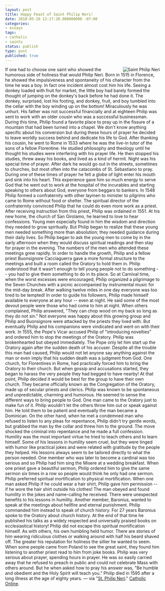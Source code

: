 ```yaml
---
layout: post
title: Happy Feast of Saint Philip Neri!
date: 2010-05-26 12:17:20.000000000 -07:00
categories:
- essays
tags:
- catholic
- saints
status: publish
type: post
published: true
---
```

<img src="/assets/neri3.jpg" alt="Saint Philip Neri" style="float: right; padding-left: 1em;" /> If one had to choose one saint who showed the humorous side of holiness that would Philip Neri.
Born in 1515 in Florence, he showed the impulsiveness and spontaneity of his character from the time he was a boy. In fact one incident almost cost him his life. Seeing a donkey loaded with fruit for market, the little boy had barely formed the thought of jumping on the donkey's back before he had done it. The donkey, surprised, lost his footing, and donkey, fruit, and boy tumbled into the cellar with the boy winding up on the bottom! Miraculously he was unhurt.
His father was not successful financially and at eighteen Philip was sent to work with an older cousin who was a successful businessman. During this time, Philip found a favorite place to pray up in the fissure of a mountain that had been turned into a chapel. We don't know anything specific about his conversion but during these hours of prayer he decided to leave worldly success behind and dedicate his life to God.
After thanking his cousin, he went to Rome in 1533 where he was the live-in tutor of the sons of a fellow Florentine. He studied philosophy and theology until he thought his studies were interfering with his prayer life. He then stopped his studies, threw away his books, and lived as a kind of hermit.
Night was his special time of prayer. After dark he would go out in the streets, sometimes to churches, but most often into the catacombs of St. Sebastiano to pray. During one of these times of prayer he felt a globe of light enter his mouth and sink into his heart. This experience gave him so much energy to serve God that he went out to work at the hospital of the incurables and starting speaking to others about God, everyone from beggars to bankers.
In 1548 Philip formed a confraternity with other laymen to minister to pilgrims who came to Rome without food or shelter. The spiritual director of the confraternity convinced Philip that he could do even more work as a priest. After receiving instruction from this priest, Philip was ordained in 1551.
At his new home, the church of San Girolamo, he learned to love to hear confessions. Young men especially found in him the wisdom and direction they needed to grow spiritually. But Philip began to realize that these young men needed something more than absolution; they needed guidance during their daily lives. So Philip began to ask the young men to come by in the early afternoon when they would discuss spiritual readings and then stay for prayer in the evening. The numbers of the men who attended these meetings grew rapidly. In order to handle the growth, Philip and a fellow priest Buonsignore Cacciaguerra gave a more formal structure to the meetings and built a room called the Oratory to hold them in.
Philip understood that it wasn't enough to tell young people not to do something -- you had to give them something to do in its place. So at Carnival time, when the worst excesses were encouraged, Philip organized a pilgrimage to the Seven Churches with a picnic accompanied by instrumental music for the mid-day break. After walking twelve miles in one day everyone was too tired to be tempted!
In order to guide his followers, Philip made himself available to everyone at any hour -- even at night. He said some of the most devout people were those who had come to him at night. When others complained, Philip answered, "They can chop wood on my back so long as they do not sin."
Not everyone was happy about this growing group and Philip and Buonsignore were attacked by the priests they lived with. But eventually Philip and his companions were vindicated and went on with their work.
In 1555, the Pope's Vicar accused Philip of "introducing novelties" and ordered him to stop the meetings of the Oratory. Philip was brokenhearted but obeyed immediately. The Pope only let him start up the Oratory again after the sudden death of his accuser. Despite all the trouble this man had caused, Philip would not let anyone say anything against the man or even imply that his sudden death was a judgment from God.
One church, for Florentines in Rome, had practically forced him to bring the Oratory to their church. But when gossip and accusations started, they began to harass the very people they had begged to have nearby! At that point, Philip decided it would be best for the group to have their own church. They became officially known as the Congregation of the Oratory, made up of secular priests and clerics.
Philip was known to be spontaneous and unpredictable, charming and humorous.
He seemed to sense the different ways to bring people to God. One man came to the Oratory just to make fun of it. Philip wouldn't let the others throw him out or speak against him. He told them to be patient and eventually the man became a Dominican. On the other hand, when he met a condemned man who refused to listen to any pleas for repentance, Philip didn't try gentle words, but grabbed the man by the collar and threw him to the ground. The move shocked the criminal into repentance and he made a full confession.
Humility was the most important virtue he tried to teach others and to learn himself. Some of his lessons in humility seem cruel, but they were tinged with humor like practical jokes and were related with gratitude by the people they helped. His lessons always seem to be tailored directly to what the person needed. One member who was later to become a cardinal was too serious and so Philip had him sing the Misere at a wedding breakfast. When one priest gave a beautiful sermon, Philip ordered him to give the same sermon six times in a row so people would think he only had one sermon.
Philip preferred spiritual mortification to physical mortification. When one man asked Philip if he could wear a hair shirt, Philip gave him permission -- if he wore the hair shirt outside his clothes! The man obeyed and found humility in the jokes and name-calling he received.
There were unexpected benefits to his lessons in humility. Another member, Baronius, wanted to speak at the meetings about hellfire and eternal punishment. Philip commanded him instead to speak of church history. For 27 years Baronius spoke to the Oratory about church history. At the end of that time he published his talks as a widely respected and universally praised books on ecclesiastical history!
Philip did not escape this spiritual mortification himself. As with others, his own humbling held humor. There are stories of him wearing ridiculous clothes or walking around with half his beard shaved off. The greater his reputation for holiness the sillier he wanted to seem. When some people came from Poland to see the great saint, they found him listening to another priest read to him from joke books.
Philip was very serious about prayer, spending hours in prayer. He was so easily carried away that he refused to preach in public and could not celebrate Mass with others around. But he when asked how to pray his answer was, "Be humble and obedient and the Holy Spirit will teach you."
Philip died in 1595 after a long illness at the age of eighty years.
&mdash; via "[St. Philip Neri](http://www.catholic.org/saints/saint.php?saint_id=97)." [Catholic Online](http://www.catholic.org/).
